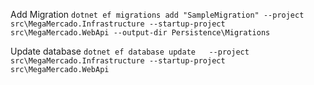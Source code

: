 Add Migration
`dotnet ef migrations add "SampleMigration" --project src\MegaMercado.Infrastructure --startup-project src\MegaMercado.WebApi --output-dir Persistence\Migrations`

Update database
`dotnet ef database update   --project src\MegaMercado.Infrastructure --startup-project src\MegaMercado.WebApi` 